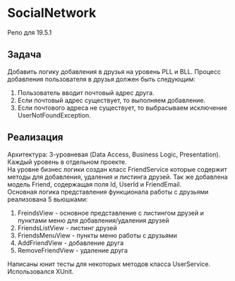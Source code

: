 # SocialNetwork
 Репо для 19.5.1

## Задача
 Добавить логику добавления в друзья на уровень PLL и BLL. Процесс добавления пользователя в друзья должен быть следующим:

 1. Пользователь вводит почтовый адрес друга.
 2. Если почтовый адрес существует, то выполняем добавление.
 3. Если почтового адреса не существует, то выбрасываем исключение UserNotFoundException.
 
## Реализация
 Архитектура: 
	3-уровневая (Data Access, Business Logic, Presentation). Каждый уровень в отдельном проекте.  
 На уровне бизнес логики создан класс FriendService которые содержит методы для добавления, удаления и листинга друзей. Так же добавлена модель Friend, содержащая поля Id, UserId и FriendEmail.  
 Основная логика представления функционала работы с друзьями реализована 5 вьюшками:  
 1. FreindsView - основное представление с листингом друзей и пунктами меню для добавления/удаления друзей
 2. FriendsListView - листинг друзей
 3. FriendsMenuView - пункты меню работы с друзьями
 4. AddFriendView - добавление друга
 5. RemoveFriendView - удаление друга

 Написаны юнит тесты для некоторых методов класса UserService. Использовался XUnit.